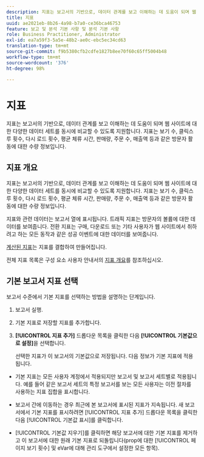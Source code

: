```yaml
---
description: 지표는 보고서의 기반으로, 데이터 관계를 보고 이해하는 데 도움이 되며 웹 사이트에 대한 다양한 데이터 세트를 동시에 비교할 수 있도록 지원합니다. 지표는 보기 수, 클릭스루 횟수, 다시 로드 횟수, 평균 체류 시간, 판매량, 주문 수, 매출액 등과 같은 방문자 활동에 대한 수량 정보입니다.
title: 지표
uuid: ae2021eb-8b26-4a98-b7a0-ce36bca46753
feature: 보고 및 분석 기본 사항 및 분석 기본 사항
role: Business Practitioner, Administrator
exl-id: ea7a59f3-5a5e-48b2-ae0c-ebc5ec34cd63
translation-type: tm+mt
source-git-commit: f9b5380cfb2cdfe1827b8ee70f60c65ff5004b48
workflow-type: tm+mt
source-wordcount: '376'
ht-degree: 98%

---
```


# 지표

지표는 보고서의 기반으로, 데이터 관계를 보고 이해하는 데 도움이 되며 웹 사이트에 대한 다양한 데이터 세트를 동시에 비교할 수 있도록 지원합니다. 지표는 보기 수, 클릭스루 횟수, 다시 로드 횟수, 평균 체류 시간, 판매량, 주문 수, 매출액 등과 같은 방문자 활동에 대한 수량 정보입니다.

## 지표 개요

지표는 보고서의 기반으로, 데이터 관계를 보고 이해하는 데 도움이 되며 웹 사이트에 대한 다양한 데이터 세트를 동시에 비교할 수 있도록 지원합니다. 지표는 보기 수, 클릭스루 횟수, 다시 로드 횟수, 평균 체류 시간, 판매량, 주문 수, 매출액 등과 같은 방문자 활동에 대한 수량 정보입니다.

지표와 관련 데이터는 보고서 열에 표시됩니다. 트래픽 지표는 방문자의 볼륨에 대한 데이터를 보여줍니다. 전환 지표는 구매, 다운로드 또는 기타 사용자가 웹 사이트에서 취하려고 하는 모든 동작과 같은 성공 이벤트에 대한 데이터를 보여줍니다. 

[계산된 지표](/help/components/c-calcmetrics/cm-overview.md)는 지표를 결합하여 만들어집니다.

전체 지표 목록은 구성 요소 사용자 안내서의 [지표 개요](/help/components/metrics/overview.md)를 참조하십시오.

## 기본 보고서 지표 선택

보고서 수준에서 기본 지표를 선택하는 방법을 설명하는 단계입니다.

<!-- 

t_metrics_set_default.xml

 -->

1. 보고서 실행.
1. 기본 지표로 저장할 지표를 추가합니다.
1. **[!UICONTROL 지표 추가]** 드롭다운 목록을 클릭한 다음 **[!UICONTROL 기본값으로 설정]**&#x200B;을 선택합니다.

   선택한 지표가 이 보고서의 기본값으로 저장됩니다. 다음 정보가 기본 지표에 적용됩니다.

* 기본 지표는 모든 사용자 계정에서 적용되지만 보고서 및 보고서 세트별로 적용됩니다. 예를 들어 같은 보고서 세트의 특정 보고서를 보는 모든 사용자는 이전 절차를 사용하는 지표 집합을 표시합니다.
* 보고서 간에 이동하는 경우 최근에 본 보고서에 표시된 지표가 지속됩니다. 새 보고서에서 기본 지표를 표시하려면 [!UICONTROL 지표 추가] 드롭다운 목록을 클릭한 다음 [!UICONTROL 기본값 표시]를 클릭합니다.

* [!UICONTROL 기본값 지우기]를 클릭하면 해당 보고서에 대한 기본 지표를 제거하고 이 보고서에 대한 원래 기본 지표로 되돌립니다(prop에 대한 [!UICONTROL 페이지 보기 횟수] 및 eVar에 대해 관리 도구에서 설정한 모든 항목).
